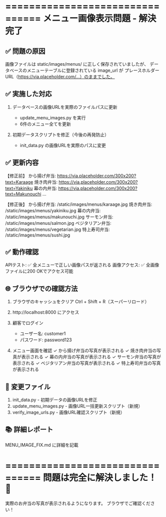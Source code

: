 ================================
メニュー画像表示問題 - 解決完了
================================

✅ 問題の原因
--------------
画像ファイルは static/images/menus/ に正しく保存されていましたが、
データベースのメニューテーブルに登録されている image_url が
プレースホルダーURL（https://via.placeholder.com/...）のままでした。

✅ 実施した対応
--------------
1. データベースの画像URLを実際のファイルパスに更新
   - update_menu_images.py を実行
   - 6件のメニュー全てを更新

2. 初期データスクリプトを修正（今後の再発防止）
   - init_data.py の画像URLを実際のパスに変更

✅ 更新内容
-----------
【修正前】
から揚げ弁当: https://via.placeholder.com/300x200?text=Karaage
焼き肉弁当: https://via.placeholder.com/300x200?text=Yakiniku
幕の内弁当: https://via.placeholder.com/300x200?text=Makunouchi
...

【修正後】
から揚げ弁当: /static/images/menus/karaage.jpg
焼き肉弁当: /static/images/menus/yakiniku.jpg
幕の内弁当: /static/images/menus/makunouchi.jpg
サーモン弁当: /static/images/menus/salmon.jpg
ベジタリアン弁当: /static/images/menus/vegetarian.jpg
特上寿司弁当: /static/images/menus/sushi.jpg

✅ 動作確認
-----------
APIテスト: ✅ 全メニューで正しい画像パスが返される
画像アクセス: ✅ 全画像ファイルに200 OKでアクセス可能

🌐 ブラウザでの確認方法
-----------------------
1. ブラウザのキャッシュをクリア
   Ctrl + Shift + R（スーパーリロード）

2. http://localhost:8000 にアクセス

3. 顧客でログイン
   - ユーザー名: customer1
   - パスワード: password123

4. メニュー画面を確認
   ✓ から揚げ弁当の写真が表示される
   ✓ 焼き肉弁当の写真が表示される
   ✓ 幕の内弁当の写真が表示される
   ✓ サーモン弁当の写真が表示される
   ✓ ベジタリアン弁当の写真が表示される
   ✓ 特上寿司弁当の写真が表示される

📝 変更ファイル
--------------
1. init_data.py - 初期データの画像URLを修正
2. update_menu_images.py - 画像URL一括更新スクリプト（新規）
3. verify_image_urls.py - 画像URL確認スクリプト（新規）

📚 詳細レポート
--------------
MENU_IMAGE_FIX.md に詳細を記載

================================
問題は完全に解決しました！ 🎉
================================

実際のお弁当の写真が表示されるようになります。
ブラウザでご確認ください！
